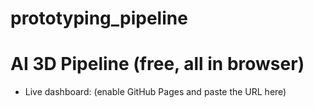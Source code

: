 # prototyping_pipeline
# AI 3D Pipeline (free, all in browser)

- Live dashboard: (enable GitHub Pages and paste the URL here)
